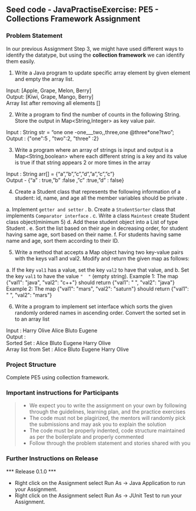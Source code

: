 ## Seed code - JavaPractiseExercise: PE5 - Collections Framework Assignment

### Problem Statement

In our previous Assignment Step 3, we might have used different ways to identify the datatype, but using the **collection framework** we can identify them easily.


1. Write a Java program to update specific array element by given element and empty the array list.

Input: [Apple, Grape, Melon, Berry]   
Output: [Kiwi, Grape, Mango, Berry]   
Array list after removing all elements []

2. Write a program to find the number of counts in the following String. Store the output in Map<String,Integer> as key value pair.

Input :  String str = “one one -one___two,,three,one @three*one?two”;   
Output : {"one":5 , "two":2, "three" :2}

3. Write a program where an array of strings is input and output is a Map<String,boolean> where each different string is a key and its value is true if that string appears 2 or more times in the array

Input : String arr[] = {“a”,”b”,”c”,”d”,”a”,”c”,”c”}   
Output - {“a” : true,”b” :false ,”c” :true,”d” : false}

4. Create a Student class that represents the following information of a student: id, name, and age all the member variables should be private .

a. Implement `getter and setter` .
b. Create a `StudentSorter` class that implements `Comparator interface` .
c. Write a class `Maintest` create Student class object(minimum 5)
d. Add these student object into a List of type Student .
e. Sort the list based on their age in decreasing order, for student having same age, sort based on their name.
f. For students having same name and age, sort them according to their ID.

5. Write a method that accepts a Map object having two key-value pairs with the keys val1 and val2. Modify and return the given map as follows:

a. If the key `val1` has a value, set the key `val2` to have that value, and
b. Set the key `val1` to have the value `"  "` (empty string).
Example 1:
The map {"val1": "java", "val2": "c++"} should return {"val1": " ", "val2": "java"}
Example 2:
The map {"val1": "mars", "val2": "saturn"}  should return {"val1": " ", "val2": "mars"}

6. Write a program to implement set interface which sorts the given randomly ordered names in ascending order. Convert the sorted set in to an array list

Input : Harry  Olive  Alice  Bluto  Eugene   
Output :           
Sorted Set :  Alice  Bluto  Eugene  Harry  Olive          
Array list from Set :  Alice Bluto Eugene Harry Olive

### Project Structure
Complete PE5 using collection framework.

### Important instructions for Participants
> - We expect you to write the assignment on your own by following through the guidelines, learning plan, and the practice exercises
> - The code must not be plagirized, the mentors will randomly pick the submissions and may ask you to explain the solution
> - The code must be properly indented, code structure maintained as per the boilerplate and properly commented
> - Follow through the problem statement and stories shared with you

### Further Instructions on Release

*** Release 0.1.0 ***

- Right click on the Assignment select Run As -> Java Application to run your Assignment.
- Right click on the Assignment select Run As -> JUnit Test to run your Assignment.
